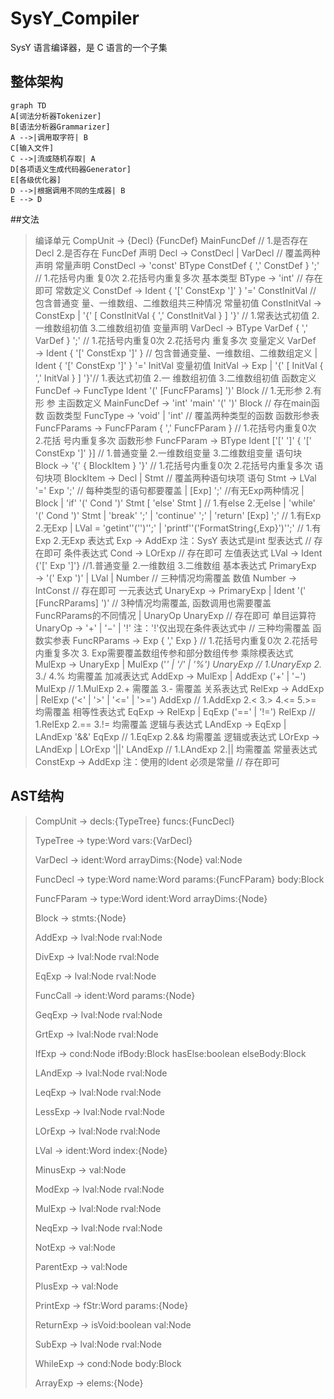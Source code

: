 # SysY_Compiler
SysY 语⾔编译器，是 C 语⾔的⼀个⼦集

## 整体架构
```mermaid
graph TD
A[词法分析器Tokenizer]
B[语法分析器Grammarizer]
A -->|调用取字符| B
C[输入文件]
C -->|流或随机存取| A
D[各项语义生成代码器Generator]
E[各级优化器]
D -->|根据调用不同的生成器| B
E --> D
```
##文法
> 编译单元 CompUnit → {Decl} {FuncDef} MainFuncDef 
> // 1.是否存在Decl 2.是否存在
FuncDef
声明 Decl → ConstDecl | VarDecl 
> // 覆盖两种声明
常量声明 ConstDecl → 'const' BType ConstDef { ',' ConstDef } ';' // 1.花括号内重
复0次 2.花括号内重复多次
基本类型 BType → 'int' // 存在即可
常数定义 ConstDef → Ident { '[' ConstExp ']' } '=' ConstInitVal // 包含普通变
量、⼀维数组、⼆维数组共三种情况
常量初值 ConstInitVal → ConstExp
| '{' [ ConstInitVal { ',' ConstInitVal } ] '}' // 1.常表达式初值 2.⼀维数组初值
3.⼆维数组初值
变量声明 VarDecl → BType VarDef { ',' VarDef } ';' // 1.花括号内重复0次 2.花括号内
重复多次
变量定义 VarDef → Ident { '[' ConstExp ']' } // 包含普通变量、⼀维数组、⼆维数组定义
| Ident { '[' ConstExp ']' } '=' InitVal
变量初值 InitVal → Exp | '{' [ InitVal { ',' InitVal } ] '}'// 1.表达式初值 2.⼀
维数组初值 3.⼆维数组初值
函数定义 FuncDef → FuncType Ident '(' [FuncFParams] ')' Block // 1.⽆形参 2.有形
参
主函数定义 MainFuncDef → 'int' 'main' '(' ')' Block // 存在main函数
函数类型 FuncType → 'void' | 'int' // 覆盖两种类型的函数
函数形参表 FuncFParams → FuncFParam { ',' FuncFParam } // 1.花括号内重复0次 2.花括
号内重复多次
函数形参 FuncFParam → BType Ident ['[' ']' { '[' ConstExp ']' }] // 1.普通变量
2.⼀维数组变量 3.⼆维数组变量
语句块 Block → '{' { BlockItem } '}' // 1.花括号内重复0次 2.花括号内重复多次
语句块项 BlockItem → Decl | Stmt // 覆盖两种语句块项
语句 Stmt → LVal '=' Exp ';' // 每种类型的语句都要覆盖
| [Exp] ';' //有⽆Exp两种情况
| Block
| 'if' '(' Cond ')' Stmt [ 'else' Stmt ] // 1.有else 2.⽆else
| 'while' '(' Cond ')' Stmt
| 'break' ';' | 'continue' ';'
| 'return' [Exp] ';' // 1.有Exp 2.⽆Exp
| LVal = 'getint''('')'';'
| 'printf''('FormatString{,Exp}')'';' // 1.有Exp 2.⽆Exp
表达式 Exp → AddExp 注：SysY 表达式是int 型表达式 // 存在即可
条件表达式 Cond → LOrExp // 存在即可
左值表达式 LVal → Ident {'[' Exp ']'} //1.普通变量 2.⼀维数组 3.⼆维数组
基本表达式 PrimaryExp → '(' Exp ')' | LVal | Number // 三种情况均需覆盖
数值 Number → IntConst // 存在即可
⼀元表达式 UnaryExp → PrimaryExp | Ident '(' [FuncRParams] ')' // 3种情况均需覆盖,
函数调⽤也需要覆盖FuncRParams的不同情况
| UnaryOp UnaryExp // 存在即可
单⽬运算符 UnaryOp → '+' | '−' | '!' 注：'!'仅出现在条件表达式中 // 三种均需覆盖
函数实参表 FuncRParams → Exp { ',' Exp } // 1.花括号内重复0次 2.花括号内重复多次 3.
Exp需要覆盖数组传参和部分数组传参
乘除模表达式 MulExp → UnaryExp | MulExp ('*' | '/' | '%') UnaryExp //
1.UnaryExp 2.* 3./ 4.% 均需覆盖
加减表达式 AddExp → MulExp | AddExp ('+' | '−') MulExp // 1.MulExp 2.+ 需覆盖 3.-
需覆盖
关系表达式 RelExp → AddExp | RelExp ('<' | '>' | '<=' | '>=') AddExp // 1.AddExp
2.< 3.> 4.<= 5.>= 均需覆盖
相等性表达式 EqExp → RelExp | EqExp ('==' | '!=') RelExp // 1.RelExp 2.== 3.!=
均需覆盖
逻辑与表达式 LAndExp → EqExp | LAndExp '&&' EqExp // 1.EqExp 2.&& 均需覆盖
逻辑或表达式 LOrExp → LAndExp | LOrExp '||' LAndExp // 1.LAndExp 2.|| 均需覆盖
常量表达式 ConstExp → AddExp 注：使⽤的Ident 必须是常量 // 存在即可

## AST结构
> CompUnit -> decls:{TypeTree} funcs:{FuncDecl}
> 
> TypeTree -> type:Word vars:{VarDecl}
> 
> VarDecl -> ident:Word arrayDims:{Node} val:Node
> 
> FuncDecl -> type:Word name:Word params:{FuncFParam}
> body:Block
> 
> FuncFParam -> type:Word ident:Word arrayDims:{Node}
> 
> Block -> stmts:{Node}
> 
> AddExp -> lval:Node rval:Node
> 
> DivExp -> lval:Node rval:Node
> 
> EqExp -> lval:Node rval:Node
> 
> FuncCall -> ident:Word params:{Node}
> 
> GeqExp -> lval:Node rval:Node
> 
> GrtExp -> lval:Node rval:Node
> 
> IfExp -> cond:Node ifBody:Block hasElse:boolean
> elseBody:Block
> 
> LAndExp -> lval:Node rval:Node
> 
> LeqExp -> lval:Node rval:Node
> 
> LessExp -> lval:Node rval:Node
> 
> LOrExp -> lval:Node rval:Node
> 
> LVal -> ident:Word index:{Node}
> 
> MinusExp -> val:Node
> 
> ModExp -> lval:Node rval:Node
> 
> MulExp -> lval:Node rval:Node
> 
> NeqExp -> lval:Node rval:Node
> 
> NotExp -> val:Node
> 
> ParentExp -> val:Node
> 
> PlusExp -> val:Node
> 
> PrintExp -> fStr:Word params:{Node}
> 
> ReturnExp -> isVoid:boolean val:Node
> 
> SubExp -> lval:Node rval:Node
> 
> WhileExp -> cond:Node body:Block
> 
> ArrayExp -> elems:{Node}

